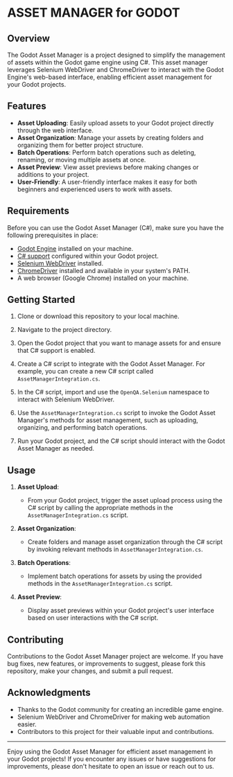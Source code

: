 # ASSET MANAGER for GODOT

## Overview

The Godot Asset Manager  is a project designed to simplify the management of assets within the Godot game engine using C#. This asset manager leverages Selenium WebDriver and ChromeDriver to interact with the Godot Engine's web-based interface, enabling efficient asset management for your Godot projects.

## Features

- **Asset Uploading**: Easily upload assets to your Godot project directly through the web interface.
- **Asset Organization**: Manage your assets by creating folders and organizing them for better project structure.
- **Batch Operations**: Perform batch operations such as deleting, renaming, or moving multiple assets at once.
- **Asset Preview**: View asset previews before making changes or additions to your project.
- **User-Friendly**: A user-friendly interface makes it easy for both beginners and experienced users to work with assets.

## Requirements

Before you can use the Godot Asset Manager (C#), make sure you have the following prerequisites in place:

- [Godot Engine](https://godotengine.org/) installed on your machine.
- [C# support](https://docs.godotengine.org/en/stable/getting_started/scripting/c_sharp/index.html) configured within your Godot project.
- [Selenium WebDriver](https://www.selenium.dev/documentation/en/webdriver/driver_requirements/#quick-reference) installed.
- [ChromeDriver](https://sites.google.com/chromium.org/driver/) installed and available in your system's PATH.
- A web browser (Google Chrome) installed on your machine.

## Getting Started

1. Clone or download this repository to your local machine.
2. Navigate to the project directory.

3. Open the Godot project that you want to manage assets for and ensure that C# support is enabled.

4. Create a C# script to integrate with the Godot Asset Manager. For example, you can create a new C# script called `AssetManagerIntegration.cs`.

5. In the C# script, import and use the `OpenQA.Selenium` namespace to interact with Selenium WebDriver.

6. Use the `AssetManagerIntegration.cs` script to invoke the Godot Asset Manager's methods for asset management, such as uploading, organizing, and performing batch operations.

7. Run your Godot project, and the C# script should interact with the Godot Asset Manager as needed.

## Usage

1. **Asset Upload**:
   - From your Godot project, trigger the asset upload process using the C# script by calling the appropriate methods in the `AssetManagerIntegration.cs` script.

2. **Asset Organization**:
   - Create folders and manage asset organization through the C# script by invoking relevant methods in `AssetManagerIntegration.cs`.

3. **Batch Operations**:
   - Implement batch operations for assets by using the provided methods in the `AssetManagerIntegration.cs` script.

4. **Asset Preview**:
   - Display asset previews within your Godot project's user interface based on user interactions with the C# script.

## Contributing

Contributions to the Godot Asset Manager project are welcome. If you have bug fixes, new features, or improvements to suggest, please fork this repository, make your changes, and submit a pull request.


## Acknowledgments

- Thanks to the Godot community for creating an incredible game engine.
- Selenium WebDriver and ChromeDriver for making web automation easier.
- Contributors to this project for their valuable input and contributions.

---

Enjoy using the Godot Asset Manager for efficient asset management in your Godot projects! If you encounter any issues or have suggestions for improvements, please don't hesitate to open an issue or reach out to us.
